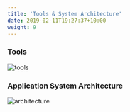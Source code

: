 ```yaml
---
title: 'Tools & System Architecture'
date: 2019-02-11T19:27:37+10:00
weight: 9
---
```


### Tools

![tools](tools.png)

### Application System Architecture

![architecture](architecture.png)